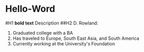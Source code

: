 # Hello-Word
#H1 **bold text** Description
##H2 D. Rowland:
1. Graduated college with a BA
2. Has traveled to Europe, South East Asia, and South America
3. Currently working at the University's Foundation 
